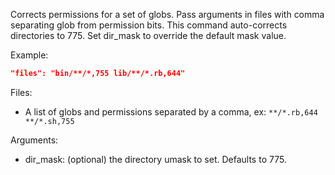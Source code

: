 Corrects permissions for a set of globs. Pass arguments in files
with comma separating glob from permission bits. This command
auto-corrects directories to 775. Set dir_mask to override the
default mask value.

Example:

```json
"files": "bin/**/*,755 lib/**/*.rb,644"
```

Files:

- A list of globs and permissions separated by a comma, ex:
  `**/*.rb,644 **/*.sh,755`

Arguments:

- dir_mask: (optional) the directory umask to set. Defaults to 775.
